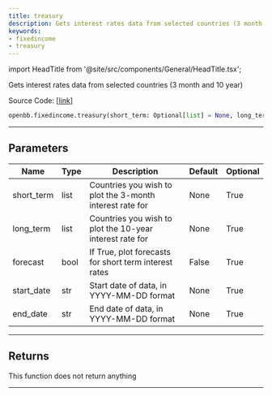 ```yaml
---
title: treasury
description: Gets interest rates data from selected countries (3 month and 10 year)
keywords:
- fixedincome
- treasury
---
```


import HeadTitle from '@site/src/components/General/HeadTitle.tsx';

<HeadTitle title="fixedincome.treasury - Reference | OpenBB SDK Docs" />

Gets interest rates data from selected countries (3 month and 10 year)

Source Code: [[link](https://github.com/OpenBB-finance/OpenBBTerminal/tree/main/openbb_terminal/fixedincome/oecd_model.py#L248)]

```python wordwrap
openbb.fixedincome.treasury(short_term: Optional[list] = None, long_term: Optional[list] = None, forecast: bool = False, start_date: Optional[str] = None, end_date: Optional[str] = None)
```

---

## Parameters

| Name | Type | Description | Default | Optional |
| ---- | ---- | ----------- | ------- | -------- |
| short_term | list | Countries you wish to plot the 3-month interest rate for | None | True |
| long_term | list | Countries you wish to plot the 10-year interest rate for | None | True |
| forecast | bool | If True, plot forecasts for short term interest rates | False | True |
| start_date | str | Start date of data, in YYYY-MM-DD format | None | True |
| end_date | str | End date of data, in YYYY-MM-DD format | None | True |


---

## Returns

This function does not return anything

---


